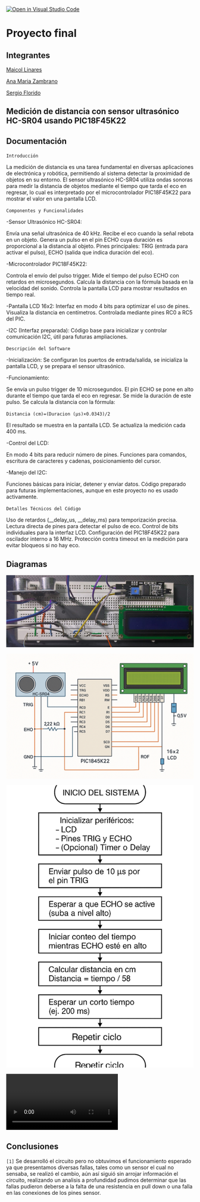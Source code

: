 [![Open in Visual Studio Code](https://classroom.github.com/assets/open-in-vscode-2e0aaae1b6195c2367325f4f02e2d04e9abb55f0b24a779b69b11b9e10269abc.svg)](https://classroom.github.com/online_ide?assignment_repo_id=19632572&assignment_repo_type=AssignmentRepo)
# Proyecto final

## Integrantes

[Maicol Linares](https://github.com/Maiik14)

[Ana Maria Zambrano](https://github.com/anazambranolozano)

[Sergio Florido](https://github.com/sergioflorido)

## Medición de distancia con sensor ultrasónico HC-SR04 usando PIC18F45K22


## Documentación

`Introducción`

La medición de distancia es una tarea fundamental en diversas aplicaciones de electrónica y robótica, permitiendo al sistema detectar la proximidad de objetos en su entorno. El sensor ultrasónico HC-SR04 utiliza ondas sonoras para medir la distancia de objetos mediante el tiempo que tarda el eco en regresar, lo cual es interpretado por el microcontrolador PIC18F45K22 para mostrar el valor en una pantalla LCD.

`Componentes y Funcionalidades`

-Sensor Ultrasónico HC-SR04:

Envía una señal ultrasónica de 40 kHz.
Recibe el eco cuando la señal rebota en un objeto.
Genera un pulso en el pin ECHO cuya duración es proporcional a la distancia al objeto.
Pines principales: TRIG (entrada para activar el pulso), ECHO (salida que indica duración del eco).

-Microcontrolador PIC18F45K22:

Controla el envío del pulso trigger.
Mide el tiempo del pulso ECHO con retardos en microsegundos.
Calcula la distancia con la fórmula basada en la velocidad del sonido.
Controla la pantalla LCD para mostrar resultados en tiempo real.

-Pantalla LCD 16x2:
Interfaz en modo 4 bits para optimizar el uso de pines.
Visualiza la distancia en centímetros.
Controlada mediante pines RC0 a RC5 del PIC.

-I2C (Interfaz preparada):
Código base para inicializar y controlar comunicación I2C, útil para futuras ampliaciones.

`Descripción del Software`

-Inicialización:
Se configuran los puertos de entrada/salida, se inicializa la pantalla LCD, y se prepara el sensor ultrasónico.

-Funcionamiento:

Se envía un pulso trigger de 10 microsegundos.
El pin ECHO se pone en alto durante el tiempo que tarda el eco en regresar.
Se mide la duración de este pulso.
Se calcula la distancia con la fórmula:

`Distancia (cm)=(Duracion (µs)×0.0343)/2`

​El resultado se muestra en la pantalla LCD.
Se actualiza la medición cada 400 ms.

-Control del LCD:

En modo 4 bits para reducir número de pines.
Funciones para comandos, escritura de caracteres y cadenas, posicionamiento del cursor.

-Manejo del I2C:

Funciones básicas para iniciar, detener y enviar datos.
Código preparado para futuras implementaciones, aunque en este proyecto no es usado activamente.

`Detalles Técnicos del Código`

Uso de retardos (__delay_us, __delay_ms) para temporización precisa.
Lectura directa de pines para detectar el pulso de eco.
Control de bits individuales para la interfaz LCD.
Configuración del PIC18F45K22 para oscilador interno a 16 MHz.
Protección contra timeout en la medición para evitar bloqueos si no hay eco.

## Diagramas

![MONTAJE](/IMAGENES/MONTAJE.jpeg)

![DIAGRAMA MONTAJE1](/IMAGENES/DIAGRAMA%20MONTAJE1.png)


![DIAGRAMA PRO](/IMAGENES/DIAGRAMA%20PRO.jpg)

![VIDEO DEL MONTAJE Y CODIGO](https://github.com/ECCI-microprocesadores/proyecto-entrega-final-g2-e2/blob/main/IMAGENES/proy.mp4)

## Conclusiones

`[1]` Se desarrolló el circuito pero no obtuvimos el funcionamiento esperado ya que presentamos diversas fallas, tales como un sensor el cual no sensaba, se realizó el cambio, aún así siguió sin arrojar información el circuito, realizando un analisis a profundidad pudimos determinar que las fallas pudieron deberse a la falta de una resistencia en pull down o una falla en las conexiones de los pines sensor.


